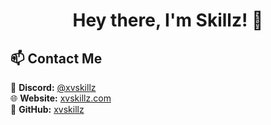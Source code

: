 <h1 align="center">Hey there, I'm Skillz! 👋</h1>

## 📫 Contact Me

📩 **Discord:** [@xvskillz](https://discord.com/users/640181609693184000)  
🌐 **Website:** [xvskillz.com](https://xvskillz.com)  
🐙 **GitHub:** [xvskillz](https://github.com/xvskillz)  
